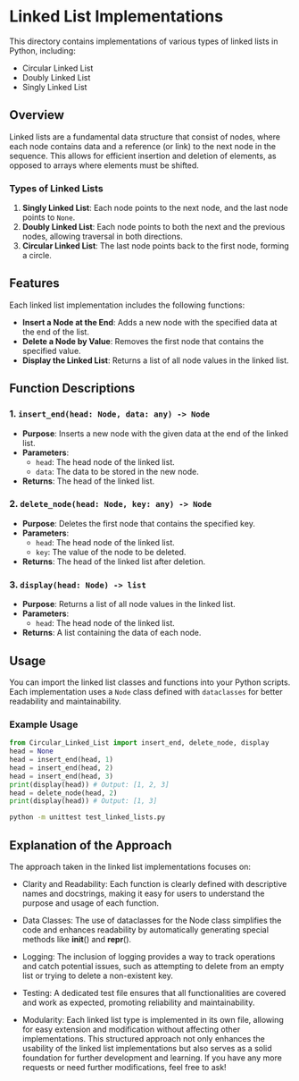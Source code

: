 # Linked List Implementations

This directory contains implementations of various types of linked lists in Python, including:

- Circular Linked List
- Doubly Linked List
- Singly Linked List

## Overview

Linked lists are a fundamental data structure that consist of nodes, where each node contains data and a reference (or link) to the next node in the sequence. This allows for efficient insertion and deletion of elements, as opposed to arrays where elements must be shifted.

### Types of Linked Lists

1. **Singly Linked List**: Each node points to the next node, and the last node points to `None`.
2. **Doubly Linked List**: Each node points to both the next and the previous nodes, allowing traversal in both directions.
3. **Circular Linked List**: The last node points back to the first node, forming a circle.

## Features

Each linked list implementation includes the following functions:

- **Insert a Node at the End**: Adds a new node with the specified data at the end of the list.
- **Delete a Node by Value**: Removes the first node that contains the specified value.
- **Display the Linked List**: Returns a list of all node values in the linked list.

## Function Descriptions

### 1. `insert_end(head: Node, data: any) -> Node`
- **Purpose**: Inserts a new node with the given data at the end of the linked list.
- **Parameters**:
  - `head`: The head node of the linked list.
  - `data`: The data to be stored in the new node.
- **Returns**: The head of the linked list.

### 2. `delete_node(head: Node, key: any) -> Node`
- **Purpose**: Deletes the first node that contains the specified key.
- **Parameters**:
  - `head`: The head node of the linked list.
  - `key`: The value of the node to be deleted.
- **Returns**: The head of the linked list after deletion.

### 3. `display(head: Node) -> list`
- **Purpose**: Returns a list of all node values in the linked list.
- **Parameters**:
  - `head`: The head node of the linked list.
- **Returns**: A list containing the data of each node.

## Usage

You can import the linked list classes and functions into your Python scripts. Each implementation uses a `Node` class defined with `dataclasses` for better readability and maintainability.

### Example Usage

```python
from Circular_Linked_List import insert_end, delete_node, display
head = None
head = insert_end(head, 1)
head = insert_end(head, 2)
head = insert_end(head, 3)
print(display(head)) # Output: [1, 2, 3]
head = delete_node(head, 2)
print(display(head)) # Output: [1, 3]
```

```bash
python -m unittest test_linked_lists.py
```

## Explanation of the Approach
The approach taken in the linked list implementations focuses on:

- Clarity and Readability: Each function is clearly defined with descriptive names and docstrings, making it easy for users to understand the purpose and usage of each function.

- Data Classes: The use of dataclasses for the Node class simplifies the code and enhances readability by automatically generating special methods like __init__() and __repr__().

- Logging: The inclusion of logging provides a way to track operations and catch potential issues, such as attempting to delete from an empty list or trying to delete a non-existent key.

- Testing: A dedicated test file ensures that all functionalities are covered and work as expected, promoting reliability and maintainability.

- Modularity: Each linked list type is implemented in its own file, allowing for easy extension and modification without affecting other implementations.
This structured approach not only enhances the usability of the linked list implementations but also serves as a solid foundation for further development and learning. If you have any more requests or need further modifications, feel free to ask!

